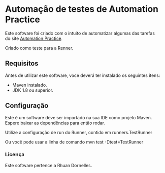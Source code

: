 # Automação de testes de Automation Practice
Este software foi criado com o intuito de automatizar algumas das tarefas do site [Automation Practice](http://automationpractice.com/index.php).

Criado como teste para a Renner.

## Requisitos
Antes de utilizar este software, voce deverá ter instalado os seguintes itens:
- Maven instalado.
- JDK 1.8 ou superior.

## Configuração
Este é um software deve ser importado na sua IDE como projeto Maven. Espere baixar as dependências para então rodar.

Utilize a configuração de run do Runner, contido em runners.TestRunner

Ou você pode usar a linha de comando mvn test -Dtest=TestRunner


### Licença
Este software pertence a Rhuan Dornelles.